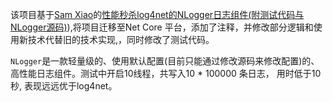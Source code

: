 该项目基于[Sam Xiao](http://home.cnblogs.com/u/xcj26/)的[性能秒杀log4net的NLogger日志组件(附测试代码与NLogger源码)](http://www.cnblogs.com/xcj26/p/6391853.html)),将项目迁移至Net Core 平台，添加了注释，并修改部分逻辑和使用新技术代替旧的技术实现,，同时修改了测试代码。

`NLogger`是一款轻量级的、使用默认配置(目前只能通过修改源码来修改配置)的、高性能日志组件。测试中开启10线程，共写入10 * 100000 条日志， 用时低于10秒, 表现远远优于log4net。